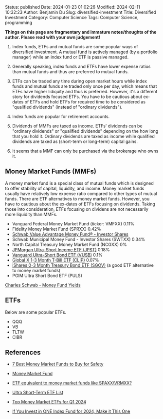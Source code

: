 Status: published
Date: 2024-01-23 01:02:26
Modified: 2024-02-11 10:32:23
Author: Benjamin Du
Slug: diversified-investment
Title: Diversified Investment
Category: Computer Science
Tags: Computer Science, programming

**Things on this page are fragmentary and immature notes/thoughts of the author. Please read with your own judgement!**


1. Index funds, ETFs and mutual funds are some popular ways of diversified investment.
    A mutual fund is actively managed (by a portfolio manager)
    while an index fund or ETF is passive managed.

2. Generally speaking,
    index funds and ETFs have lower expense ratios than mutual funds
    and thus are preferred to mutual funds.

3. ETFs can be traded any time during open market hours 
    while index funds and mutual funds are traded only once per day,
    which means that ETFs have higher lidiquity and thus is preferred.
    However,
    it's a different story for dividends focused ETFs.
    You have to be cautious about ex-dates of ETFs
    and hold ETFs for required time to be considered as "qualified dividends"
    (instead of "ordinary dividends").

4. Index funds are popular for retirement accounts.

5. Dividends of MMFs are taxed as income.
    ETFs' dividends can be "ordinary dividends" or "qualified dividends"
    depending on the how long that you hold it.
    Ordinary dividends are taxed as income
    while qualified dividends are taxed as (short-term or long-term) capital gains.

6. It seems that a MMF can only be purchased via the brokerage who owns it.

## Money Market Funds (MMFs)

A money market fund is a special class of mutual funds 
which is designed to offer stability of capital, liquidity, and income.
Money market funds usually have relatively low expense ratio compared to other types of mutual funds.
There are ETF alternatives to money market funds.
However, 
you have to cautious about the ex-dates of ETFs focusing on dividends.
Taking those into consideration,
ETFs focusing on dividens are not necessarily more liquidity than MMFs.

- Vanguard Federal Money Market Fund (ticker: VMFXX)	0.11%	
- Fidelity Money Market Fund (SPRXX)	0.42%	
- [Schwab Value Advantage Money Fund® - Investor Shares](https://www.schwabassetmanagement.com/products/swvxx)
- Schwab Municipal Money Fund - Investor Shares (SWTXX)	0.34%	
- North Capital Treasury Money Market Fund (NCGXX)	0%	
- [JPMorgan Ultra-Short Income ETF (JPST)](https://am.jpmorgan.com/us/en/asset-management/adv/products/jpmorgan-ultra-short-income-etf-etf-shares-46641q837?gad_source=1&gclid=CjwKCAiA_OetBhAtEiwAPTeQZ6W_ylQeiKI2f50bPkVghvWIa-X9tCNzKnXVRhn-exwlvOpUn-5esBoCiz4QAvD_BwE&gclsrc=aw.ds) 0.18%	
- [Vanguard Ultra-Short Bond ETF (VUSB)](https://investor.vanguard.com/investment-products/etfs/profile/vusb) 0.1%	
- [Global X 1-3 Month T-Bill ETF (CLIP)](https://www.globalxetfs.com/funds/clip/) 0.07%	
- [iShares 0-3 Month Treasury Bond ETF (SGOV)](https://www.ishares.com/us/products/314116/ishares-0-3-month-treasury-bond-etf?cid=ppc:ish_us:ish_us_nb_fixed_income_product_phrase:google:nonbrand_prod:ei&gad_source=1&gclid=Cj0KCQiA2eKtBhDcARIsAEGTG421i89nkhUtWtHRE_sXOH8jCdDk_DV6DhRiBvvypVLp5M1fpviEgAIaAqw9EALw_wcB&gclsrc=aw.ds)
    (a good ETF alternative to money market funds)
- PGIM Ultra Short Bond ETF (PULS)

[Charles Schwab - Money Fund Yields](https://www.schwabassetmanagement.com/products/money-fund-yields)


## ETFs 

Below are some popular ETFs.

- QQQ
- VB
- TLTW
- CIBR

## References

- [7 Best Money Market Funds to Buy for Safety](https://money.usnews.com/investing/articles/best-money-market-etfs-to-buy-for-safety)

- [Money Market Fund](https://www.schwab.com/money-market-funds?src=SEM&ef_id=Cj0KCQiAwbitBhDIARIsABfFYILwVu4pPovepPVqjwCEg7tUA32F17rpgpKeRGNO3GVxhwCEWMJG9gcaAjnZEALw_wcB:G:s&s_kwcid=AL!5158!3!634515819995!e!!g!!schwab%20money%20market%20funds!18891875442!140715723262&keywordid=aud-1886179544763:kwd-297526799279&gad_source=1&gclid=Cj0KCQiAwbitBhDIARIsABfFYILwVu4pPovepPVqjwCEg7tUA32F17rpgpKeRGNO3GVxhwCEWMJG9gcaAjnZEALw_wcB)

- [ETF equivalent to money market funds like SPAXX\VRMXX?](https://www.bogleheads.org/forum/viewtopic.php?t=406021)

- [Ultra Short-Term ETF List](https://etfdb.com/etfs/bond-duration/ultra-short-term/)

- [Top Money Market ETFs for Q1 2024](https://www.investopedia.com/top-money-market-etfs-for-q1-2024-8417180)

- [If You Invest in ONE Index Fund for 2024, Make it This One](https://www.youtube.com/watch?v=zJXUZPrsm5I)
